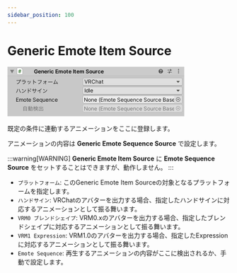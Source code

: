 ```yaml
---
sidebar_position: 100
---
```


# Generic Emote Item Source

![Inspector](img/generic_emote_item_source.png)

既定の条件に連動するアニメーションをここに登録します。

アニメーションの内容は **Generic Emote Sequence Source** で設定します。

:::warning[WARNING]
**Generic Emote Item Source** に **Emote Sequence Source** をセットすることはできますが、動作しません。 
:::

- `プラットフォーム`: このGeneric Emote Item Sourceの対象となるプラットフォームを指定します。
- `ハンドサイン`: VRChatのアバターを出力する場合、指定したハンドサインに対応するアニメーションとして振る舞います。
- `VRM0 ブレンドシェイプ`: VRM0.xのアバターを出力する場合、指定したブレンドシェイプに対応するアニメーションとして振る舞います。
- `VRM1 Expression`: VRM1.0のアバターを出力する場合、指定したExpressionに対応するアニメーションとして振る舞います。
- `Emote Sequence`: 再生するアニメーションの内容がここに検出されるか、手動で設定します。
